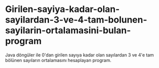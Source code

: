 # Girilen-sayiya-kadar-olan-sayilardan-3-ve-4-tam-bolunen-sayilarin-ortalamasini-bulan-program
Java döngüler ile 0'dan girilen sayıya kadar olan sayılardan 3 ve 4'e tam bölünen sayıların ortalamasını hesaplayan program.
